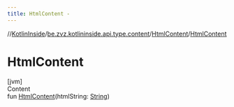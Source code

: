 ```yaml
---
title: HtmlContent -
---
```

//[KotlinInside](../../index.md)/[be.zvz.kotlininside.api.type.content](../index.md)/[HtmlContent](index.md)/[HtmlContent](-html-content.md)



# HtmlContent  
[jvm]  
Content  
fun [HtmlContent](-html-content.md)(htmlString: [String](https://kotlinlang.org/api/latest/jvm/stdlib/kotlin/-string/index.html))  



